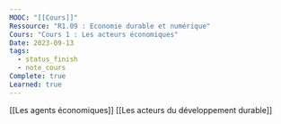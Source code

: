 ```yaml
---
MOOC: "[[Cours]]"
Ressource: "R1.09 : Economie durable et numérique"
Cours: "Cours 1 : Les acteurs économiques"
Date: 2023-09-13
tags:
  - status_finish
  - note_cours
Complete: true
Learned: true
---
```

[[Les agents économiques]]
[[Les acteurs du développement durable]]